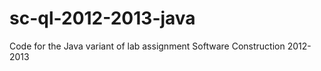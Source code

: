sc-ql-2012-2013-java
====================

Code for the Java variant of lab assignment Software Construction 2012-2013
